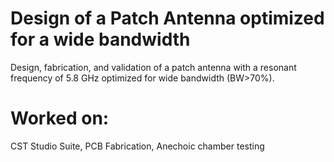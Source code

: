 # Design of a Patch Antenna optimized for a wide bandwidth
Design, fabrication, and validation of a patch antenna with a resonant frequency of 5.8 GHz optimized for wide bandwidth (BW>70%).
# Worked on: 
CST Studio Suite, PCB Fabrication, Anechoic chamber testing
